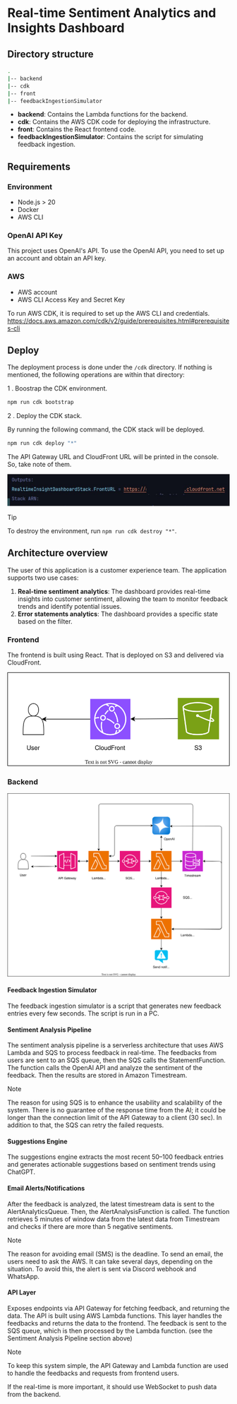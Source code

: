 # Real-time Sentiment Analytics and Insights Dashboard

## Directory structure

```bash
.
|-- backend
|-- cdk
|-- front
|-- feedbackIngestionSimulator
```

* **backend**: Contains the Lambda functions for the backend.
* **cdk**: Contains the AWS CDK code for deploying the infrastructure.
* **front**: Contains the React frontend code.
* **feedbackIngestionSimulator**: Contains the script for simulating feedback ingestion.

## Requirements

### Environment


* Node.js > 20
* Docker
* AWS CLI

### OpenAI API Key

This project uses OpenAI's API.
To use the OpenAI API, you need to set up an account and obtain an API key.

### AWS

* AWS account
* AWS CLI Access Key and Secret Key

To run AWS CDK, it is required to set up the AWS CLI and credentials.
https://docs.aws.amazon.com/cdk/v2/guide/prerequisites.html#prerequisites-cli

## Deploy

The deployment process is done under the `/cdk` directory.
If nothing is mentioned, the following operations are within that directory:

1 . Boostrap the CDK environment.

```bash
npm run cdk bootstrap
```

2 . Deploy the CDK stack.

By running the following command, the CDK stack will be deployed.

```bash
npm run cdk deploy "*"
```

The API Gateway URL and CloudFront URL will be printed in the console.
So, take note of them.

![image](./img/cdk-output-image.jpg)

> [!TIP]
> To destroy the environment, run `npm run cdk destroy "*"`.

## Architecture overview

The user of this application is a customer experience team.
The application supports two use cases:

1. **Real-time sentiment analytics**: The dashboard provides real-time insights into customer sentiment, allowing the team to monitor feedback trends and identify potential issues.
2. **Error statements analytics**: The dashboard provides a specific state based on the filter.

### Frontend

The frontend is built using React.
That is deployed on S3 and delivered via CloudFront.

![front-infrastructure](./img/aws-infrastructure-front.drawio.svg)

### Backend

![overview](./img/aws-infrastructure-overview.drawio.svg)

#### Feedback Ingestion Simulator

The feedback ingestion simulator is a script that generates new feedback entries every few seconds.
The script is run in a PC.

#### Sentiment Analysis Pipeline

The sentiment analysis pipeline is a serverless architecture that uses AWS Lambda and SQS to process feedback in real-time.
The feedbacks from users are sent to an SQS queue, then the SQS calls the StatementFunction.
The function calls the OpenAI API and analyze the sentiment of the feedback.
Then the results are stored in Amazon Timestream.

> [!NOTE]
> The reason for using SQS is to enhance the usability and scalability of the system.
> There is no guarantee of the response time from the AI; it could be longer than the connection limit of the API Gateway to a client (30 sec).
> In addition to that, the SQS can retry the failed requests.

#### Suggestions Engine

The suggestions engine extracts the most recent 50–100 feedback entries and generates actionable suggestions based on sentiment trends using ChatGPT.

#### Email Alerts/Notifications

After the feedback is analyzed, the latest timestream data is sent to the AlertAnalyticsQueue.
Then, the AlertAnalysisFunction is called.
The function retrieves 5 minutes of window data from the latest data from Timestream and checks if there are more than 5 negative sentiments.

> [!NOTE]
> The reason for avoiding email (SMS) is the deadline.
> To send an email, the users need to ask the AWS. It can take several days, depending on the situation. 
> To avoid this, the alert is sent via Discord webhook and WhatsApp.

#### API Layer

Exposes endpoints via API Gateway for fetching feedback, and returning the data.
The API is built using AWS Lambda functions.
This layer handles the feedbacks and returns the data to the frontend.
The feedback is sent to the SQS queue, which is then processed by the Lambda function. (see the Sentiment Analysis Pipeline section above)

> [!NOTE]
> To keep this system simple, the API Gateway and Lambda function are used to handle the feedbacks and requests from frontend users.
> 
> If the real-time is more important, it should use WebSocket to push data from the backend.
